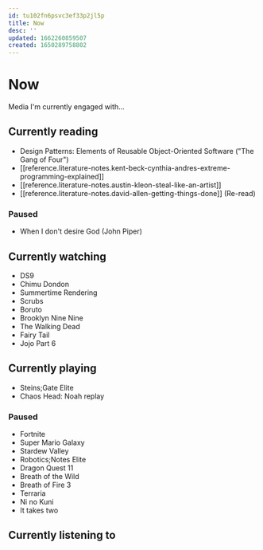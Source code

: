 ```yaml
---
id: tu102fn6psvc3ef33p2jl5p
title: Now
desc: ''
updated: 1662260859507
created: 1650289758802
---
```


# Now

Media I'm currently engaged with...

## Currently reading
- Design Patterns: Elements of Reusable Object-Oriented Software ("The Gang of Four")
- [[reference.literature-notes.kent-beck-cynthia-andres-extreme-programming-explained]]
- [[reference.literature-notes.austin-kleon-steal-like-an-artist]]
- [[reference.literature-notes.david-allen-getting-things-done]] (Re-read)

### Paused
- When I don't desire God (John Piper)

## Currently watching
- DS9
- Chimu Dondon
- Summertime Rendering
- Scrubs
- Boruto
- Brooklyn Nine Nine
- The Walking Dead
- Fairy Tail
- Jojo Part 6

## Currently playing
- Steins;Gate Elite
- Chaos Head: Noah replay

### Paused
- Fortnite
- Super Mario Galaxy
- Stardew Valley
- Robotics;Notes Elite
- Dragon Quest 11
- Breath of the Wild
- Breath of Fire 3
- Terraria
- Ni no Kuni
- It takes two

## Currently listening to

